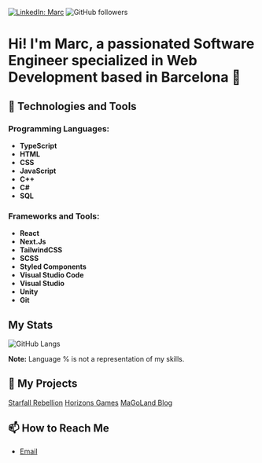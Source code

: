 [![LinkedIn: Marc](https://img.shields.io/badge/-Marc%20Gonzalez%20Moratona-blue?style=flat-square&logo=Linkedin&logoColor=white)](https://www.linkedin.com/in/marc-gonzalez-moratona/)
![GitHub followers](https://img.shields.io/github/followers/MarcGonzalezMoratona?label=Follow&style=social)

# Hi! I'm Marc, a passionated Software Engineer specialized in Web Development based in Barcelona 📍

## 🔧 Technologies and Tools

### Programming Languages: 
- **TypeScript**
- **HTML**
- **CSS**
- **JavaScript**
- **C++**
- **C#**
- **SQL**


### Frameworks and Tools: 
- **React**
- **Next.Js**
- **TailwindCSS**
- **SCSS**
- **Styled Components**
- **Visual Studio Code**
- **Visual Studio**
- **Unity**
- **Git**

## My Stats
![GitHub Langs](https://github-readme-stats.vercel.app/api/top-langs/?username=MarcGonzalezMoratona&layout=compact&theme=radical)

**Note:** Language % is not a representation of my skills.

## 🌱 My Projects
[Starfall Rebellion](https://www.starfall-rebellion.vercel.app)
[Horizons Games](https://www.horizons-games.vercel.app)
[MaGoLand Blog](https://www.magoland.vercel.app)

## 📫 How to Reach Me
- [Email](marcgonzalezmoratona@gmail.com)

<!--
**MarcGonzalezMoratona/MarcGonzalezMoratona** is a ✨ _special_ ✨ repository because its `README.md` (this file) appears on your GitHub profile.

Here are some ideas to get you started:

- 🔭 I’m currently working on ...
- 🌱 I’m currently learning ...
- 👯 I’m looking to collaborate on ...
- 🤔 I’m looking for help with ...
- 💬 Ask me about ...
- 📫 How to reach me: ...
- 😄 Pronouns: ...
- ⚡ Fun fact: ...
-->
